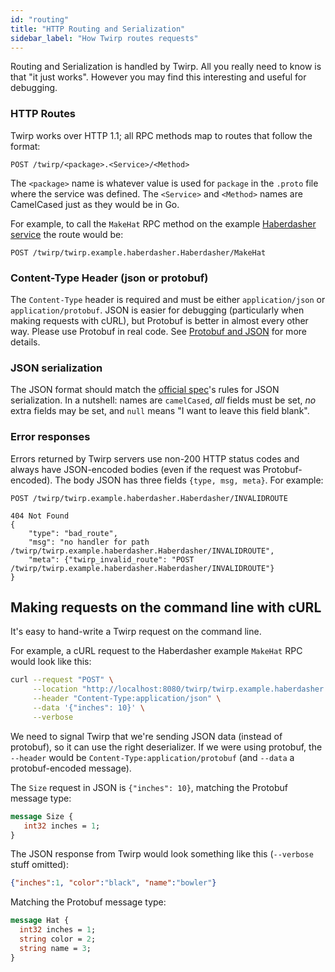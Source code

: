 ```yaml
---
id: "routing"
title: "HTTP Routing and Serialization"
sidebar_label: "How Twirp routes requests"
---
```


Routing and Serialization is handled by Twirp. All you really need to know is
that "it just works". However you may find this interesting and useful for
debugging.

### HTTP Routes

Twirp works over HTTP 1.1; all RPC methods map to routes that follow the format:

```
POST /twirp/<package>.<Service>/<Method>
```

The `<package>` name is whatever value is used for `package` in the `.proto`
file where the service was defined. The `<Service>` and `<Method>` names are
CamelCased just as they would be in Go.

For example, to call the `MakeHat` RPC method on the example
[Haberdasher service](https://github.com/thinkdata-works/twirp/wiki/Usage-Example:-Haberdasher)
the route would be:

```
POST /twirp/twirp.example.haberdasher.Haberdasher/MakeHat
```

### Content-Type Header (json or protobuf)

The `Content-Type` header is required and must be either `application/json` or
`application/protobuf`. JSON is easier for debugging (particularly when making
requests with cURL), but Protobuf is better in almost every other way. Please
use Protobuf in real code. See
[Protobuf and JSON](https://github.com/thinkdata-works/twirp/wiki/Protobuf-and-JSON)
for more details.

### JSON serialization

The JSON format should match the
[official spec](https://developers.google.com/protocol-buffers/docs/proto3#json)'s
rules for JSON serialization. In a nutshell: names are `camelCased`, _all_
fields must be set, _no_ extra fields may be set, and `null` means "I want to
leave this field blank".

### Error responses

Errors returned by Twirp servers use non-200 HTTP status codes and always have
JSON-encoded bodies (even if the request was Protobuf-encoded). The body JSON
has three fields `{type, msg, meta}`. For example:

```
POST /twirp/twirp.example.haberdasher.Haberdasher/INVALIDROUTE

404 Not Found
{
    "type": "bad_route",
    "msg": "no handler for path /twirp/twirp.example.haberdasher.Haberdasher/INVALIDROUTE",
    "meta": {"twirp_invalid_route": "POST /twirp/twirp.example.haberdasher.Haberdasher/INVALIDROUTE"}
}
```

## Making requests on the command line with cURL

It's easy to hand-write a Twirp request on the command line.

For example, a cURL request to the Haberdasher example `MakeHat` RPC would look
like this:

```sh
curl --request "POST" \
     --location "http://localhost:8080/twirp/twirp.example.haberdasher.Haberdasher/MakeHat" \
     --header "Content-Type:application/json" \
     --data '{"inches": 10}' \
     --verbose
```

We need to signal Twirp that we're sending JSON data (instead of protobuf), so
it can use the right deserializer. If we were using protobuf, the `--header`
would be `Content-Type:application/protobuf` (and `--data` a protobuf-encoded
message).

The `Size` request in JSON is `{"inches": 10}`, matching the Protobuf message
type:

```protobuf
message Size {
   int32 inches = 1;
}
```

The JSON response from Twirp would look something like this (`--verbose` stuff
omitted):

```json
{"inches":1, "color":"black", "name":"bowler"}
```

Matching the Protobuf message type:

```protobuf
message Hat {
  int32 inches = 1;
  string color = 2;
  string name = 3;
}
```
